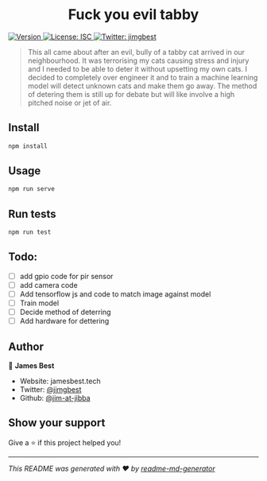 <h1 align="center">Fuck you evil tabby</h1>
<p>
  <a href="https://www.npmjs.com/package/typescript-starter" target="_blank">
    <img alt="Version" src="https://img.shields.io/npm/v/typescript-starter.svg">
  </a>
  <a href="#" target="_blank">
    <img alt="License: ISC" src="https://img.shields.io/badge/License-ISC-yellow.svg" />
  </a>
  <a href="https://twitter.com/jimgbest" target="_blank">
    <img alt="Twitter: jimgbest" src="https://img.shields.io/twitter/follow/jimgbest.svg?style=social" />
  </a>
</p>

> This all came about after an evil, bully of a tabby cat arrived in our neighbourhood. It was terrorising my cats causing
stress and injury and I needed to be able to deter it without upsetting my own cats. I decided to completely over engineer
it and to train a machine learning model will detect unknown cats and make them go away. The method of detering them is still
up for debate but will like involve a high pitched noise or jet of air.


## Install

```sh
npm install
```

## Usage

```sh
npm run serve
```

## Run tests

```sh
npm run test
```

## Todo:

- [ ] add gpio code for pir sensor
- [ ] add camera code
- [ ] Add tensorflow js and code to match image against model
- [ ] Train model
- [ ] Decide method of deterring
- [ ] Add hardware for dettering

## Author

👤 **James Best**

- Website: jamesbest.tech
- Twitter: [@jimgbest](https://twitter.com/jimgbest)
- Github: [@jim-at-jibba](https://github.com/jim-at-jibba)

## Show your support

Give a ⭐️ if this project helped you!

---

_This README was generated with ❤️ by [readme-md-generator](https://github.com/kefranabg/readme-md-generator)_
